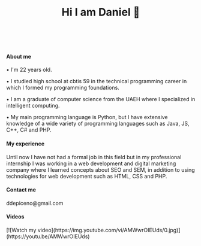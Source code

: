 <HEADER></CENTER><h1>Hi I am Daniel 👋</h1></CENTER></HEADER>
<DIV>
<br><h4>About me</h4>
<p>• I'm 22 years old.</p>
<p>• I studied high school at cbtis 59 in the technical programming career in which I formed my programming foundations. </p>
<p>• I am a graduate of computer science from the UAEH where I specialized in intelligent computing. </p>
<p>• My main programming language is Python, but I have extensive knowledge of a wide variety of programming languages ​​such as Java, JS, C++, C# and PHP. </p>
</DIV>
<DIV>
<h4>My experience</h4>
<p>Until now I have not had a formal job in this field but in my professional internship I was working in a web development and digital marketing company where I learned concepts about SEO and SEM, in addition to using technologies for web development such as HTML, CSS and PHP. </p>
</DIV>
<DIV>
<H4>Contact me</H4>
<p>ddepiceno@gmail.com</p>
</DIV>
<DIV>
  <H4>Videos</H4>
 [![Watch my video](https://img.youtube.com/vi/AMWwrOIEUds/0.jpg)](https://youtu.be/AMWwrOIEUds)
</DIV>




